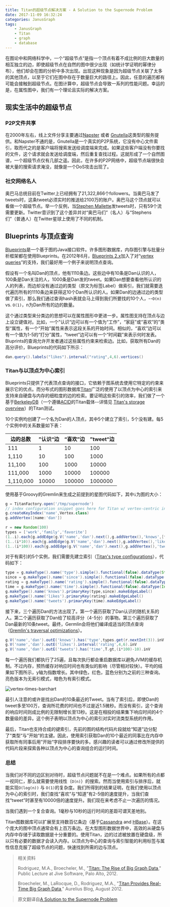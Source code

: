 ```yaml
---
title: Titan的超级节点解决方案 - A Solution to the Supernode Problem
date: 2017-11-09 16:32:24
categories: JanusGraph
tags: 
    - JanusGraph
    - Titan
    - graph
    - database
---
```

在图论中和网络科学中，一个“超级节点“是指一个顶点有着不成比例的巨大数量的相互独立的边，即使超级节点在自然的图中很少出现（如统计学证明的幂律分布），他们却会在图的分析中多次出现。出现这种现象是因为超级节点关联了太多的其他顶点，以至于它们在图中存在于数量巨大的路径上。因此，任意的遍历都有可能会接触到超级节点。在图计算中，超级节点会导致一系列的性能问题。幸运的是，在属性图中，我们有一个理论且实际的解决方案。

## 现实生活中的超级节点

### P2P文件共享

在2000年左右，线上文件分享主要通过[Napster](http://en.wikipedia.org/wiki/Napster) 或者 [Gnutella](http://en.wikipedia.org/wiki/Gnutella)这类型的服务提供。和Napster不通的是，Gnutella是一个真实的P2P系统，它没有中心文件索引，取而代之的是客户端将搜索发送给调度端来完成。如果这些客户端没有你要找的文件，这个请求就会发送给调度端，然后重复查找过程。这就形成了一个自然图谱，一个超级节点仅有几部之遥。因此，在许多的P2P网络中，超级节点端很快会被大量的搜索请求淹没，就像是一个DoS攻击出现了。

### 社交网络名人

奥巴马总统目前在Twitter上已经拥有了21,322,866个followers。当奥巴马发了tweets时，这条tweet必须实时的推送给2100万的账户。奥巴马这个顶点就可以看做一个超级节点。举一个反例，当[Stephen Mallette](https://twitter.com/spmallette)发tweets时，只有59个流需要更新。Twitter意识到了这个差异并对“奥巴马们”（名人）与“Stephens们”（普通人）在Twitter星球上使用了不同的机制。

##  Blueprints 与顶点查询

[Blueprints](http://blueprints.tinkerpop.com/)是一个基于图的Java接口软件。许多图形数据库，内存图引擎与批量分析框架都在使用Blueprints。在2012年6月，[Blueprints 2.x](https://github.com/tinkerpop/blueprints/wiki/The-Major-Differences-Between-Blueprints-1.x-and-2.x)加入了对“[vertex queries](https://github.com/tinkerpop/blueprints/wiki/Vertex-Query)”的支持，我们最好用一个例子来说明顶点查询。

假设有一个名叫Dan的顶点，他有1110条边。这些边中有10条是Dan认识的人，100条是Dan关注的人，1000条是Dan发的tweet。如果Dan想要查看他所认识的人的列表，而边却没有通过边的类型（原文为标签Label）做索引，我们就需要迭代遍历所有的1110条边来获得这10个Dan所认识的人。如果Dan的边通过边的类型做了索引，那么我们通过查询hash表就会马上得到我们所要找的10个人，--`O(n)` vs. `O(1)`，n为Dan所有的边的数量。

这个通过类型来分类边的思想可以在属性图形中更进一步。属性图支持在顶点与边上设立键值对。比如，一个”认识“边可以有一个值为“工作”，“家庭”或“喜欢”的”类型“属性，有一个“开始”属性来表示这段关系的开始时间。相似的，“喜欢”边可以有一个值为1-5的“打分”属性，“tweet”边可以有一个“时间戳”来表示何时发表。Bluprints的查询允许开发者通过这些属性约束来检索边。比如，获取所有Dan的高分评价，Blueprints的代码如下所示：

```java
dan.query().labels("likes").interval("rating",4,6).vertices()
```

### Titan与以顶点为中心索引

Blueprints只提供了代表顶点查询的接口，它依赖于图系统去使用它特定的约束来展示它的优点。而分布式的图形数据库[Titan](http://thinkaurelius.github.com/titan/)广泛的使用了以顶点为中心的索引来支持来自硬盘与内存的细粒度的边的检索。要证明这些索引的效率，我们做了一个基于[BerkeleyDB](https://github.com/thinkaurelius/titan/wiki/Using-BerkeleyDB)（一个遵循[ACID](http://en.wikipedia.org/wiki/ACID)的Titan载体--详情见 [Titan's storage overview](https://github.com/thinkaurelius/titan/wiki/Storage-Backend-Overview)）的Titan测试。

10个实例均创建了一个名为Dan的人顶点，其中5个建立了索引，5个没有建。每5个实例中的关系数量如下表：

| 边的总数  | ”认识“边 | “喜欢”边  | ”tweet“边 |
| --------- | ----- | ------ | -------- |
| 111   | 1 | 10 | 100  |
| 1,110 | 10| 100| 1000 |
| 11,100| 100   | 1000   | 10000|
| 111,000   | 1000  | 10000  | 100000   |
| 1,110,000 | 10000 | 100000 | 1000000  |

使用基于Groovy的Gremlin来生成之前提到的星图代码如下，其中`i`为图的大小：

```groovy
g = TitanFactory.open('/tmp/supernode')
// index configuration snippet goes here for Titan w/ vertex-centric indices
g.createKeyIndex('name',Vertex.class)
g.addVertex([name:'dan'])
   
r = new Random(100)
types = ['work','family','favorite']
(1..i).each{g.addEdge(g.V('name','dan').next(),g.addVertex(),'knows',[type:types.get(r.nextInt(3)),since:it]); stopTx(g,it)}
(1..(i*10)).each{g.addEdge(g.V('name','dan').next(),g.addVertex(),'likes',[rating:r.nextInt(5)]); stopTx(g,it)}
(1..(i*100)).each{g.addEdge(g.V('name','dan').next(),g.addVertex(),'tweets',[time:it]); stopTx(g,it)}
```

对于有索引的5个实例，我们需要先建立索引（[Titan's type configurations](https://github.com/thinkaurelius/titan/wiki/Type-Definition-Overview)），代码如下：

```groovy
type = g.makeType().name('type').simple().functional(false).dataType(String.class).makePropertyKey()
since = g.makeType().name('since').simple().functional(false).dataType(Integer.class).makePropertyKey()
rating = g.makeType().name('rating').simple().functional(false).dataType(Integer.class).makePropertyKey()
time = g.makeType().name('time').simple().functional(false).dataType(Integer.class).makePropertyKey()
g.makeType().name('knows').primaryKey(type,since).makeEdgeLabel()
g.makeType().name('likes').primaryKey(rating).makeEdgeLabel()
g.makeType().name('tweets').primaryKey(time).makeEdgeLabel()
```

接下来，三个遍历Dan的方法出现了。第一个遍历获取了Dan认识的随机关系的人。第二个遍历获取了Dan给了较高评分（4-5分）的事物。第三个遍历获取了Dan最新的10条tweet。最终，Germlin会将他们编译成适当的顶点查询（[Gremlin's traversal optimizations](https://github.com/tinkerpop/gremlin/wiki/Traversal-Optimization)）。

```groovy
g.V('name','dan').outE('knows').has('type',types.get(r.nextInt(3)).inV
g.V('name','dan').outE('likes').interval('rating',4,6).inV
g.V('name','dan').outE('tweets').has('time',T.gt,(i*100)-10).inV
```

每一个遍历我们都执行了25遍，且每次执行都会重启数据库以避免JVM的缓存机制。不过内存，预热缓存对响应时间也有类似的影响（尽管相对较快）。平均的结果如下图所示，y轴为指数增长。其中绿色，红色，蓝色分别为之前的三种查询。亮色版本为无索引模式，暗色为有索引模式。

![vertex-times-barchart](https://www.datastax.com/wp-content/uploads/2017/01/vertex-times-barchart.png)

最引人注意的或许是找出Dan的10条最近的Tweet。当有了索引后，即使Dan的tweet多至100万，查询所花费的时间也不过是近1.5微秒。而没有索引，这个查询的响应时间则成比例的无限制增长至13秒。这是在相投的结果集下响应时间的4个数量级的差异。这个例子表明以顶点为中心的索引对实时流类型系统的作用。

最后，Titan也支持合成的键索引，先前的图的结构代码片段就给“知道”边分配了“类型“与”开始“的主键。因此，使用索引获取Dan的10个最近的同事比在内存中获取所有同事后用”开始“字段排序要快的多。感兴趣的读者可以通过修改所提供的代码片段来探索各种以顶点为中心的查询组合的运行时间。

### 总结

当我们对不同的边区别对待时，超级节点问题就不在是一个难点。如果所有的点都一视同仁，那么就需要使用线性（`O(n)`）的搜索。然而当使用索引与排序后，就能实现`O(log(n))` 与 `O(1)`的复杂度。我们所得到的结果证明，在我们使用以顶点为中心的索引时，我们查找“喜欢”与“知道”有2-5倍的速度提升，当我们查找“tweet”时甚至有10000倍的速度提升。我们现在来考虑不止一次遍历的情况。

当我们遇到一个复合查询。1毫秒与10秒的运行时间的差距可谓天差地别。

Titan图数据库可以扩展至支持数百亿条边（基于[Cassandra](https://github.com/thinkaurelius/titan/wiki/Using-Cassandra) and [HBase](https://github.com/thinkaurelius/titan/wiki/Using-HBase)）。在这个庞大的图中顶点通常会有上百万条边。在大型图形数据世界中，高效的从硬盘与内存中存储于读取数据是十分重要的。使用Titan，边的过滤被放置在硬盘级，所以只有必要的数据才会读入内存。以顶点为中心的查询与索引智能的利用标签与属性信息克服了超级节点的问题，快速找到所需的边与顶点。



> 相关资料
>
> Rodriguez, M.A., Broecheler, M., "[Titan: The Rise of Big Graph Data](http://www.slideshare.net/slidarko/titan-the-rise-of-big-graph-data)," Public Lecture at Jive Software, Palo Alto, 2012.
>
> Broecheler, M., LaRocque, D., Rodriguez, M.A., "[Titan Provides Real-Time Big Graph Data](http://thinkaurelius.com/2012/08/06/titan-provides-real-time-big-graph-data/)," Aurelius Blog, August 2012.

> 原文翻译自[A Solution to the Supernode Problem](https://www.datastax.com/dev/blog/a-solution-to-the-supernode-problem)
